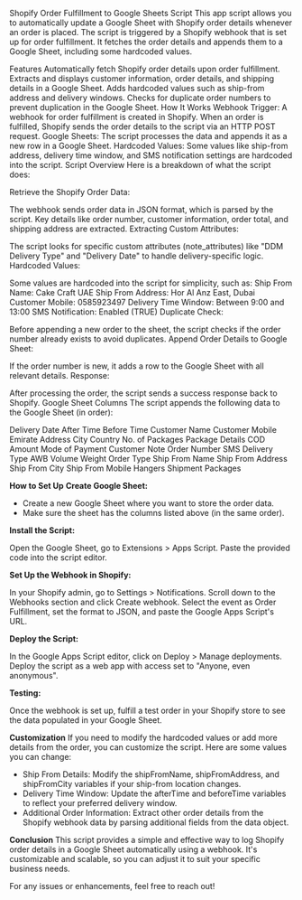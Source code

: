 Shopify Order Fulfillment to Google Sheets Script
This app script allows you to automatically update a Google Sheet with Shopify order details whenever an order is placed. The script is triggered by a Shopify webhook that is set up for order fulfillment. It fetches the order details and appends them to a Google Sheet, including some hardcoded values.

Features
Automatically fetch Shopify order details upon order fulfillment.
Extracts and displays customer information, order details, and shipping details in a Google Sheet.
Adds hardcoded values such as ship-from address and delivery windows.
Checks for duplicate order numbers to prevent duplication in the Google Sheet.
How It Works
Webhook Trigger: A webhook for order fulfillment is created in Shopify. When an order is fulfilled, Shopify sends the order details to the script via an HTTP POST request.
Google Sheets: The script processes the data and appends it as a new row in a Google Sheet.
Hardcoded Values: Some values like ship-from address, delivery time window, and SMS notification settings are hardcoded into the script.
Script Overview
Here is a breakdown of what the script does:

Retrieve the Shopify Order Data:

The webhook sends order data in JSON format, which is parsed by the script.
Key details like order number, customer information, order total, and shipping address are extracted.
Extracting Custom Attributes:

The script looks for specific custom attributes (note_attributes) like "DDM Delivery Type" and "Delivery Date" to handle delivery-specific logic.
Hardcoded Values:

Some values are hardcoded into the script for simplicity, such as:
Ship From Name: Cake Craft UAE
Ship From Address: Hor Al Anz East, Dubai
Customer Mobile: 0585923497
Delivery Time Window: Between 9:00 and 13:00
SMS Notification: Enabled (TRUE)
Duplicate Check:

Before appending a new order to the sheet, the script checks if the order number already exists to avoid duplicates.
Append Order Details to Google Sheet:

If the order number is new, it adds a row to the Google Sheet with all relevant details.
Response:

After processing the order, the script sends a success response back to Shopify.
Google Sheet Columns
The script appends the following data to the Google Sheet (in order):

Delivery Date	After Time	Before Time	Customer Name	Customer Mobile	Emirate	Address	City	Country	No. of Packages	Package Details	COD Amount	Mode of Payment	Customer Note	Order Number	SMS	Delivery Type	AWB	Volume	Weight	Order Type	Ship From Name	Ship From Address	Ship From City	Ship From Mobile	Hangers	Shipment Packages

**How to Set Up**
**Create Google Sheet:**

* Create a new Google Sheet where you want to store the order data.
* Make sure the sheet has the columns listed above (in the same order).
  
**Install the Script:**

Open the Google Sheet, go to Extensions > Apps Script.
Paste the provided code into the script editor.

**Set Up the Webhook in Shopify:**

In your Shopify admin, go to Settings > Notifications.
Scroll down to the Webhooks section and click Create webhook.
Select the event as Order Fulfillment, set the format to JSON, and paste the Google Apps Script's URL.

**Deploy the Script:**

In the Google Apps Script editor, click on Deploy > Manage deployments.
Deploy the script as a web app with access set to "Anyone, even anonymous".

**Testing:**

Once the webhook is set up, fulfill a test order in your Shopify store to see the data populated in your Google Sheet.

**Customization**
If you need to modify the hardcoded values or add more details from the order, you can customize the script. Here are some values you can change:

* Ship From Details: Modify the shipFromName, shipFromAddress, and shipFromCity variables if your ship-from location changes.
* Delivery Time Window: Update the afterTime and beforeTime variables to reflect your preferred delivery window.
* Additional Order Information: Extract other order details from the Shopify webhook data by parsing additional fields from the data object.

**Conclusion**
This script provides a simple and effective way to log Shopify order details in a Google Sheet automatically using a webhook. It's customizable and scalable, so you can adjust it to suit your specific business needs.

For any issues or enhancements, feel free to reach out!
